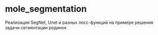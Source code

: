 # mole_segmentation
Реализация SegNet, Unet и разных лосс-функций на примере решения задачи сегментации родинок
